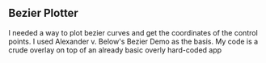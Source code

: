Bezier Plotter
--------------
I needed a way to plot bezier curves and get the coordinates of the control points. I used Alexander v. Below's Bezier Demo as the basis. My code is a crude overlay on top of an already basic overly hard-coded app